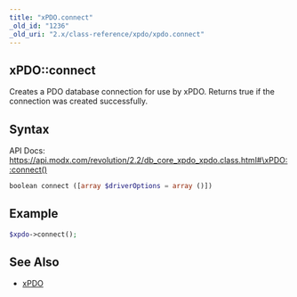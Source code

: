 ```yaml
---
title: "xPDO.connect"
_old_id: "1236"
_old_uri: "2.x/class-reference/xpdo/xpdo.connect"
---
```


## xPDO::connect

Creates a PDO database connection for use by xPDO. Returns true if the connection was created successfully.

## Syntax

API Docs: <https://api.modx.com/revolution/2.2/db_core_xpdo_xpdo.class.html#\xPDO::connect()>

``` php
boolean connect ([array $driverOptions = array ()])
```

## Example

``` php
$xpdo->connect();
```

## See Also

- [xPDO](extending-modx/xpdo "xPDO")
